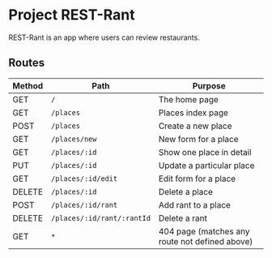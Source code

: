 # Project REST-Rant

REST-Rant is an app where users can review restaurants.

## Routes

| Method | Path | Purpose |
| ------ | ------------------------------------- | ----------------------------- |
| GET | `/` | The home page |
| GET | `/places` | Places index page |
| POST | `/places` | Create a new place |
| GET | `/places/new` | New form for a place |
| GET | `/places/:id` | Show one place in detail |
| PUT | `/places/:id` | Update a particular place |
| GET | `/places/:id/edit` | Edit form for a place |
| DELETE | `/places/:id` | Delete a place |
| POST | `/places/:id/rant` | Add rant to a place |
| DELETE | `/places/:id/rant/:rantId` | Delete a rant |
| GET | `*` | 404 page (matches any route not defined above) |
